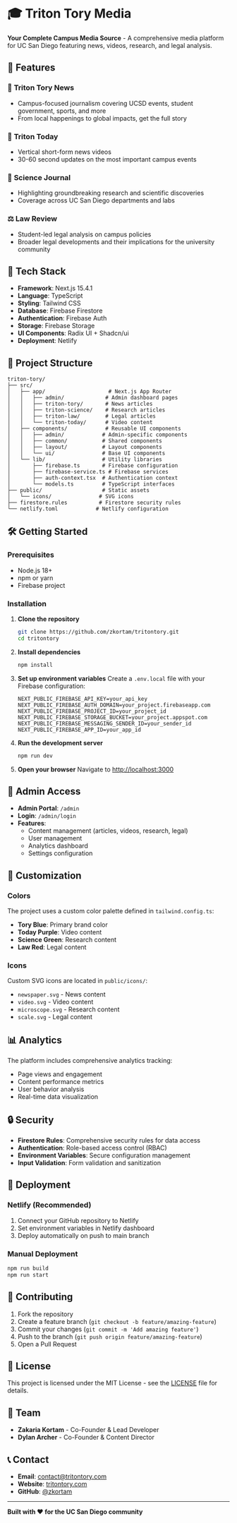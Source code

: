 # 🎓 Triton Tory Media

**Your Complete Campus Media Source** - A comprehensive media platform for UC San Diego featuring news, videos, research, and legal analysis.

## 🌟 Features

### 📰 **Triton Tory News**
- Campus-focused journalism covering UCSD events, student government, sports, and more
- From local happenings to global impacts, get the full story

### 🎥 **Triton Today**
- Vertical short-form news videos
- 30-60 second updates on the most important campus events

### 🔬 **Science Journal**
- Highlighting groundbreaking research and scientific discoveries
- Coverage across UC San Diego departments and labs

### ⚖️ **Law Review**
- Student-led legal analysis on campus policies
- Broader legal developments and their implications for the university community

## 🚀 Tech Stack

- **Framework**: Next.js 15.4.1
- **Language**: TypeScript
- **Styling**: Tailwind CSS
- **Database**: Firebase Firestore
- **Authentication**: Firebase Auth
- **Storage**: Firebase Storage
- **UI Components**: Radix UI + Shadcn/ui
- **Deployment**: Netlify

## 📁 Project Structure

```
triton-tory/
├── src/
│   ├── app/                    # Next.js App Router
│   │   ├── admin/             # Admin dashboard pages
│   │   ├── triton-tory/       # News articles
│   │   ├── triton-science/    # Research articles
│   │   ├── triton-law/        # Legal articles
│   │   └── triton-today/      # Video content
│   ├── components/            # Reusable UI components
│   │   ├── admin/            # Admin-specific components
│   │   ├── common/           # Shared components
│   │   ├── layout/           # Layout components
│   │   └── ui/               # Base UI components
│   └── lib/                  # Utility libraries
│       ├── firebase.ts       # Firebase configuration
│       ├── firebase-service.ts # Firebase services
│       ├── auth-context.tsx  # Authentication context
│       └── models.ts         # TypeScript interfaces
├── public/                   # Static assets
│   └── icons/               # SVG icons
├── firestore.rules          # Firestore security rules
└── netlify.toml            # Netlify configuration
```

## 🛠️ Getting Started

### Prerequisites

- Node.js 18+ 
- npm or yarn
- Firebase project

### Installation

1. **Clone the repository**
   ```bash
   git clone https://github.com/zkortam/tritontory.git
   cd tritontory
   ```

2. **Install dependencies**
   ```bash
   npm install
   ```

3. **Set up environment variables**
   Create a `.env.local` file with your Firebase configuration:
   ```env
   NEXT_PUBLIC_FIREBASE_API_KEY=your_api_key
   NEXT_PUBLIC_FIREBASE_AUTH_DOMAIN=your_project.firebaseapp.com
   NEXT_PUBLIC_FIREBASE_PROJECT_ID=your_project_id
   NEXT_PUBLIC_FIREBASE_STORAGE_BUCKET=your_project.appspot.com
   NEXT_PUBLIC_FIREBASE_MESSAGING_SENDER_ID=your_sender_id
   NEXT_PUBLIC_FIREBASE_APP_ID=your_app_id
   ```

4. **Run the development server**
   ```bash
   npm run dev
   ```

5. **Open your browser**
   Navigate to [http://localhost:3000](http://localhost:3000)

## 🔐 Admin Access

- **Admin Portal**: `/admin`
- **Login**: `/admin/login`
- **Features**:
  - Content management (articles, videos, research, legal)
  - User management
  - Analytics dashboard
  - Settings configuration

## 🎨 Customization

### Colors
The project uses a custom color palette defined in `tailwind.config.ts`:
- **Tory Blue**: Primary brand color
- **Today Purple**: Video content
- **Science Green**: Research content  
- **Law Red**: Legal content

### Icons
Custom SVG icons are located in `public/icons/`:
- `newspaper.svg` - News content
- `video.svg` - Video content
- `microscope.svg` - Research content
- `scale.svg` - Legal content

## 📊 Analytics

The platform includes comprehensive analytics tracking:
- Page views and engagement
- Content performance metrics
- User behavior analysis
- Real-time data visualization

## 🔒 Security

- **Firestore Rules**: Comprehensive security rules for data access
- **Authentication**: Role-based access control (RBAC)
- **Environment Variables**: Secure configuration management
- **Input Validation**: Form validation and sanitization

## 🚀 Deployment

### Netlify (Recommended)
1. Connect your GitHub repository to Netlify
2. Set environment variables in Netlify dashboard
3. Deploy automatically on push to main branch

### Manual Deployment
```bash
npm run build
npm run start
```

## 🤝 Contributing

1. Fork the repository
2. Create a feature branch (`git checkout -b feature/amazing-feature`)
3. Commit your changes (`git commit -m 'Add amazing feature'`)
4. Push to the branch (`git push origin feature/amazing-feature`)
5. Open a Pull Request

## 📝 License

This project is licensed under the MIT License - see the [LICENSE](LICENSE) file for details.

## 👥 Team

- **Zakaria Kortam** - Co-Founder & Lead Developer
- **Dylan Archer** - Co-Founder & Content Director

## 📞 Contact

- **Email**: contact@tritontory.com
- **Website**: [tritontory.com](https://tritontory.com)
- **GitHub**: [@zkortam](https://github.com/zkortam)

---

**Built with ❤️ for the UC San Diego community** 